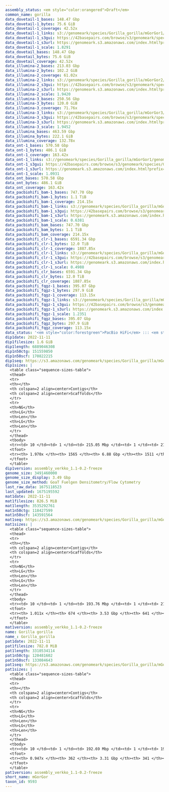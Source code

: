 ```yaml
---
assembly_status: <em style="color:orangered">Draft</em>
common_name: gorilla
data_dovetail-1_bases: 148.47 Gbp
data_dovetail-1_bytes: 75.6 GiB
data_dovetail-1_coverage: 42.52x
data_dovetail-1_links: s3://genomeark/species/Gorilla_gorilla/mGorGor1/genomic_data/dovetail/<br>
data_dovetail-1_s3gui: https://42basepairs.com/browse/s3/genomeark/species/Gorilla_gorilla/mGorGor1/genomic_data/dovetail/
data_dovetail-1_s3url: https://genomeark.s3.amazonaws.com/index.html?prefix=species/Gorilla_gorilla/mGorGor1/genomic_data/dovetail/
data_dovetail-1_scale: 1.8291
data_dovetail_bases: 148.47 Gbp
data_dovetail_bytes: 75.6 GiB
data_dovetail_coverage: 42.52x
data_illumina-2_bases: 213.03 Gbp
data_illumina-2_bytes: 102.2 GiB
data_illumina-2_coverage: 61.02x
data_illumina-2_links: s3://genomeark/species/Gorilla_gorilla/mGorGor2/genomic_data/illumina/<br>
data_illumina-2_s3gui: https://42basepairs.com/browse/s3/genomeark/species/Gorilla_gorilla/mGorGor2/genomic_data/illumina/
data_illumina-2_s3url: https://genomeark.s3.amazonaws.com/index.html?prefix=species/Gorilla_gorilla/mGorGor2/genomic_data/illumina/
data_illumina-2_scale: 1.9420
data_illumina-3_bases: 250.56 Gbp
data_illumina-3_bytes: 120.0 GiB
data_illumina-3_coverage: 71.76x
data_illumina-3_links: s3://genomeark/species/Gorilla_gorilla/mGorGor3/genomic_data/illumina/<br>
data_illumina-3_s3gui: https://42basepairs.com/browse/s3/genomeark/species/Gorilla_gorilla/mGorGor3/genomic_data/illumina/
data_illumina-3_s3url: https://genomeark.s3.amazonaws.com/index.html?prefix=species/Gorilla_gorilla/mGorGor3/genomic_data/illumina/
data_illumina-3_scale: 1.9452
data_illumina_bases: 463.59 Gbp
data_illumina_bytes: 222.1 GiB
data_illumina_coverage: 132.78x
data_ont-1_bases: 570.58 Gbp
data_ont-1_bytes: 486.1 GiB
data_ont-1_coverage: 163.42x
data_ont-1_links: s3://genomeark/species/Gorilla_gorilla/mGorGor1/genomic_data/ont/<br>
data_ont-1_s3gui: https://42basepairs.com/browse/s3/genomeark/species/Gorilla_gorilla/mGorGor1/genomic_data/ont/
data_ont-1_s3url: https://genomeark.s3.amazonaws.com/index.html?prefix=species/Gorilla_gorilla/mGorGor1/genomic_data/ont/
data_ont-1_scale: 1.0931
data_ont_bases: 570.58 Gbp
data_ont_bytes: 486.1 GiB
data_ont_coverage: 163.42x
data_pacbiohifi_bam-1_bases: 747.70 Gbp
data_pacbiohifi_bam-1_bytes: 1.1 TiB
data_pacbiohifi_bam-1_coverage: 214.15x
data_pacbiohifi_bam-1_links: s3://genomeark/species/Gorilla_gorilla/mGorGor1/genomic_data/pacbio_hifi/<br>
data_pacbiohifi_bam-1_s3gui: https://42basepairs.com/browse/s3/genomeark/species/Gorilla_gorilla/mGorGor1/genomic_data/pacbio_hifi/
data_pacbiohifi_bam-1_s3url: https://genomeark.s3.amazonaws.com/index.html?prefix=species/Gorilla_gorilla/mGorGor1/genomic_data/pacbio_hifi/
data_pacbiohifi_bam-1_scale: 0.6381
data_pacbiohifi_bam_bases: 747.70 Gbp
data_pacbiohifi_bam_bytes: 1.1 TiB
data_pacbiohifi_bam_coverage: 214.15x
data_pacbiohifi_clr-1_bases: 6591.34 Gbp
data_pacbiohifi_clr-1_bytes: 12.0 TiB
data_pacbiohifi_clr-1_coverage: 1887.85x
data_pacbiohifi_clr-1_links: s3://genomeark/species/Gorilla_gorilla/mGorGor1/genomic_data/pacbio_hifi/<br>
data_pacbiohifi_clr-1_s3gui: https://42basepairs.com/browse/s3/genomeark/species/Gorilla_gorilla/mGorGor1/genomic_data/pacbio_hifi/
data_pacbiohifi_clr-1_s3url: https://genomeark.s3.amazonaws.com/index.html?prefix=species/Gorilla_gorilla/mGorGor1/genomic_data/pacbio_hifi/
data_pacbiohifi_clr-1_scale: 0.4988
data_pacbiohifi_clr_bases: 6591.34 Gbp
data_pacbiohifi_clr_bytes: 12.0 TiB
data_pacbiohifi_clr_coverage: 1887.85x
data_pacbiohifi_fqgz-1_bases: 395.07 Gbp
data_pacbiohifi_fqgz-1_bytes: 297.9 GiB
data_pacbiohifi_fqgz-1_coverage: 113.15x
data_pacbiohifi_fqgz-1_links: s3://genomeark/species/Gorilla_gorilla/mGorGor1/genomic_data/pacbio_hifi/<br>
data_pacbiohifi_fqgz-1_s3gui: https://42basepairs.com/browse/s3/genomeark/species/Gorilla_gorilla/mGorGor1/genomic_data/pacbio_hifi/
data_pacbiohifi_fqgz-1_s3url: https://genomeark.s3.amazonaws.com/index.html?prefix=species/Gorilla_gorilla/mGorGor1/genomic_data/pacbio_hifi/
data_pacbiohifi_fqgz-1_scale: 1.2351
data_pacbiohifi_fqgz_bases: 395.07 Gbp
data_pacbiohifi_fqgz_bytes: 297.9 GiB
data_pacbiohifi_fqgz_coverage: 113.15x
data_status: '<em style="color:forestgreen">PacBio HiFi</em> ::: <em style="color:forestgreen">ONT Simplex</em> ::: <em style="color:forestgreen">Dovetail</em> ::: <em style="color:forestgreen">Illumina</em>'
dip1date: 2022-11-11
dip1filesize: 1.6 GiB
dip1length: 6889046308
dip1n50ctg: 151559850
dip1n50scf: 170822215
dip1seq: https://s3.amazonaws.com/genomeark/species/Gorilla_gorilla/mGorGor1/assembly_verkko_1.1-0.2-freeze/mGorGor1.dip.20221111.fasta.gz
dip1sizes: |
  <table class="sequence-sizes-table">
  <thead>
  <tr>
  <th></th>
  <th colspan=2 align=center>Contigs</th>
  <th colspan=2 align=center>Scaffolds</th>
  </tr>
  <tr>
  <th>NG</th>
  <th>LG</th>
  <th>Len</th>
  <th>LG</th>
  <th>Len</th>
  </tr>
  </thead>
  <tbody>
  <tr><td> 10 </td><td> 1 </td><td> 215.05 Mbp </td><td> 1 </td><td> 215.25 Mbp </td></tr>  <tr><td> 20 </td><td> 3 </td><td> 192.69 Mbp </td><td> 3 </td><td> 194.78 Mbp </td></tr>  <tr><td> 30 </td><td> 5 </td><td> 174.76 Mbp </td><td> 4 </td><td> 193.76 Mbp </td></tr>  <tr><td> 40 </td><td> 7 </td><td> 158.55 Mbp </td><td> 6 </td><td> 176.51 Mbp </td></tr>  <tr style="background-color:#cccccc;"><td> 50 </td><td> 9 </td><td style="background-color:#88ff88;"> 151.56 Mbp </td><td> 8 </td><td style="background-color:#88ff88;"> 170.82 Mbp </td></tr>  <tr><td> 60 </td><td> 11 </td><td> 148.88 Mbp </td><td> 11 </td><td> 158.55 Mbp </td></tr>  <tr><td> 70 </td><td> 14 </td><td> 136.70 Mbp </td><td> 13 </td><td> 151.56 Mbp </td></tr>  <tr><td> 80 </td><td> 17 </td><td> 133.51 Mbp </td><td> 15 </td><td> 148.88 Mbp </td></tr>  <tr><td> 90 </td><td> 19 </td><td> 126.01 Mbp </td><td> 17 </td><td> 144.05 Mbp </td></tr>  <tr><td> 100 </td><td> 22 </td><td> 120.48 Mbp </td><td> 20 </td><td> 133.79 Mbp </td></tr>  </tbody>
  <tfoot>
  <tr><th> 1.970x </th><th> 1565 </th><th> 6.88 Gbp </th><th> 1511 </th><th> 6.89 Gbp </th></tr>
  </tfoot>
  </table>
dip1version: assembly_verkko_1.1-0.2-freeze
genome_size: 3491460000
genome_size_display: 3.49 Gbp
genome_size_method: GoaT Fuelgen Densitometry/Flow Cytometry
last_raw_data: 1675118523
last_updated: 1675195592
mat1date: 2022-11-11
mat1filesize: 826.5 MiB
mat1length: 3535292761
mat1n50ctg: 118427599
mat1n50scf: 143591564
mat1seq: https://s3.amazonaws.com/genomeark/species/Gorilla_gorilla/mGorGor1/assembly_verkko_1.1-0.2-freeze/mGorGor1.mat.20221111.fasta.gz
mat1sizes: |
  <table class="sequence-sizes-table">
  <thead>
  <tr>
  <th></th>
  <th colspan=2 align=center>Contigs</th>
  <th colspan=2 align=center>Scaffolds</th>
  </tr>
  <tr>
  <th>NG</th>
  <th>LG</th>
  <th>Len</th>
  <th>LG</th>
  <th>Len</th>
  </tr>
  </thead>
  <tbody>
  <tr><td> 10 </td><td> 1 </td><td> 193.76 Mbp </td><td> 1 </td><td> 215.05 Mbp </td></tr>  <tr><td> 20 </td><td> 3 </td><td> 156.68 Mbp </td><td> 3 </td><td> 177.55 Mbp </td></tr>  <tr><td> 30 </td><td> 6 </td><td> 142.52 Mbp </td><td> 5 </td><td> 165.04 Mbp </td></tr>  <tr><td> 40 </td><td> 8 </td><td> 133.79 Mbp </td><td> 7 </td><td> 151.56 Mbp </td></tr>  <tr style="background-color:#cccccc;"><td> 50 </td><td> 11 </td><td style="background-color:#88ff88;"> 118.43 Mbp </td><td> 9 </td><td style="background-color:#88ff88;"> 143.59 Mbp </td></tr>  <tr><td> 60 </td><td> 14 </td><td> 92.86 Mbp </td><td> 12 </td><td> 132.26 Mbp </td></tr>  <tr><td> 70 </td><td> 18 </td><td> 83.11 Mbp </td><td> 15 </td><td> 112.69 Mbp </td></tr>  <tr><td> 80 </td><td> 22 </td><td> 70.32 Mbp </td><td> 18 </td><td> 82.20 Mbp </td></tr>  <tr><td> 90 </td><td> 28 </td><td> 51.78 Mbp </td><td> 23 </td><td> 64.18 Mbp </td></tr>  <tr><td> 100 </td><td> 121 </td><td> 322.86 Kbp </td><td> 81 </td><td> 449.51 Kbp </td></tr>  </tbody>
  <tfoot>
  <tr><th> 1.011x </th><th> 674 </th><th> 3.53 Gbp </th><th> 641 </th><th> 3.54 Gbp </th></tr>
  </tfoot>
  </table>
mat1version: assembly_verkko_1.1-0.2-freeze
name: Gorilla gorilla
name_: Gorilla_gorilla
pat1date: 2022-11-11
pat1filesize: 782.0 MiB
pat1length: 3310534114
pat1n50ctg: 120481602
pat1n50scf: 133084643
pat1seq: https://s3.amazonaws.com/genomeark/species/Gorilla_gorilla/mGorGor1/assembly_verkko_1.1-0.2-freeze/mGorGor1.pat.20221111.fasta.gz
pat1sizes: |
  <table class="sequence-sizes-table">
  <thead>
  <tr>
  <th></th>
  <th colspan=2 align=center>Contigs</th>
  <th colspan=2 align=center>Scaffolds</th>
  </tr>
  <tr>
  <th>NG</th>
  <th>LG</th>
  <th>Len</th>
  <th>LG</th>
  <th>Len</th>
  </tr>
  </thead>
  <tbody>
  <tr><td> 10 </td><td> 1 </td><td> 192.69 Mbp </td><td> 1 </td><td> 194.78 Mbp </td></tr>  <tr><td> 20 </td><td> 3 </td><td> 159.39 Mbp </td><td> 3 </td><td> 174.76 Mbp </td></tr>  <tr><td> 30 </td><td> 5 </td><td> 150.80 Mbp </td><td> 5 </td><td> 158.55 Mbp </td></tr>  <tr><td> 40 </td><td> 8 </td><td> 133.51 Mbp </td><td> 8 </td><td> 144.05 Mbp </td></tr>  <tr style="background-color:#cccccc;"><td> 50 </td><td> 11 </td><td style="background-color:#88ff88;"> 120.48 Mbp </td><td> 10 </td><td style="background-color:#88ff88;"> 133.08 Mbp </td></tr>  <tr><td> 60 </td><td> 14 </td><td> 89.76 Mbp </td><td> 13 </td><td> 126.01 Mbp </td></tr>  <tr><td> 70 </td><td> 18 </td><td> 78.29 Mbp </td><td> 16 </td><td> 84.45 Mbp </td></tr>  <tr><td> 80 </td><td> 23 </td><td> 58.25 Mbp </td><td> 21 </td><td> 66.61 Mbp </td></tr>  <tr><td> 90 </td><td> 31 </td><td> 30.53 Mbp </td><td> 27 </td><td> 49.29 Mbp </td></tr>  <tr><td> 100 </td><td> 0 </td><td>  </td><td> 0 </td><td>  </td></tr>  </tbody>
  <tfoot>
  <tr><th> 0.947x </th><th> 362 </th><th> 3.31 Gbp </th><th> 341 </th><th> 3.31 Gbp </th></tr>
  </tfoot>
  </table>
pat1version: assembly_verkko_1.1-0.2-freeze
short_name: mGorGor
taxon_id: 9593
---
```

